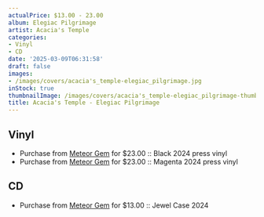 ```yaml
---
actualPrice: $13.00 - 23.00
album: Elegiac Pilgrimage
artist: Acacia's Temple
categories:
- Vinyl
- CD
date: '2025-03-09T06:31:58'
draft: false
images:
- /images/covers/acacia's_temple-elegiac_pilgrimage.jpg
inStock: true
thumbnailImage: /images/covers/acacia's_temple-elegiac_pilgrimage-thumb.jpg
title: Acacia's Temple - Elegiac Pilgrimage
---
```


## Vinyl
* Purchase from [Meteor Gem](https://meteor-gem.com/products/acacias-temple-elegiac-pilgrimage-lp) for $23.00 :: Black 2024 press vinyl
* Purchase from [Meteor Gem](https://meteor-gem.com/products/acacias-temple-elegiac-pilgrimage-lp) for $23.00 :: Magenta 2024 press vinyl
## CD
* Purchase from [Meteor Gem](https://meteor-gem.com/products/acacias-temple-elegiac-pilgrimage-cd) for $13.00 :: Jewel Case 2024
